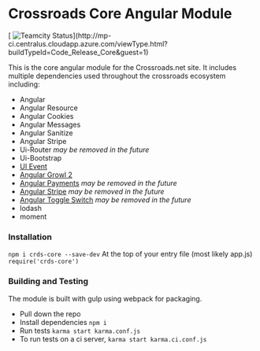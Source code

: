 # Crossroads Core Angular Module

 [ ![Teamcity Status](http://mp-ci.centralus.cloudapp.azure.com/app/rest/builds/buildType:(id:Code_Release_Core_)/statusIcon)](http://mp-ci.centralus.cloudapp.azure.com/viewType.html?       buildTypeId=Code_Release_Core&guest=1)

This is the core angular module for the Crossroads.net site. It includes multiple dependencies used throughout the crossroads ecosystem including:
* Angular
* Angular Resource
* Angular Cookies
* Angular Messages
* Angular Sanitize
* Angular Stripe
* Ui-Router *may be removed in the future*
* Ui-Bootstrap
* [UI Event](http://htmlpreview.github.io/?https://github.com/angular-ui/ui-event/master/demo/index.html)
* [Angular Growl 2](https://github.com/JanStevens/angular-growl-2)
* [Angular Payments](https://github.com/laurihy/angular-payments) *may be removed in the future*
* [Angular Stripe](https://github.com/bendrucker/angular-stripe)  *may be removed in the future*
* [Angular Toggle Switch](http://cgarvis.github.io/angular-toggle-switch/) *may be removed in the future*
* lodash
* moment



### Installation
`npm i crds-core --save-dev`
At the top of your entry file (most likely app.js) `require('crds-core')`

### Building and Testing
The module is built with gulp using webpack for packaging.

* Pull down the repo
* Install dependencies `npm i`
* Run tests `karma start karma.conf.js`
* To run tests on a ci server, `karma start karma.ci.conf.js`
